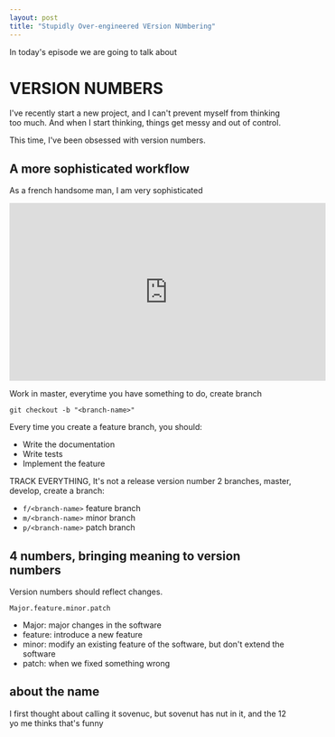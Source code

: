 ```yaml
---
layout: post
title: "Stupidly Over-engineered VErsion NUmbering"
---
```


In today's episode we are going to talk about

# VERSION NUMBERS

I've recently start a new project, and I can't prevent myself from thinking too
much. And when I start thinking, things get messy and out of control. 

This time, I've been obsessed with version numbers.

## A more sophisticated workflow

As a french handsome man, I am very sophisticated

<iframe width="560" height="315" src="https://www.youtube-nocookie.com/embed/TBQAuw4NYLA" frameborder="0" allow="autoplay; encrypted-media" allowfullscreen></iframe>

Work in master, everytime you have something to do, create branch

    git checkout -b "<branch-name>"

Every time you create a feature branch, you should:

* Write the documentation
* Write tests
* Implement the feature

TRACK EVERYTHING,
It's not a release version number
2 branches, master, develop,
create a branch:

* `f/<branch-name>` feature branch
* `m/<branch-name>` minor branch
* `p/<branch-name>` patch branch

## 4 numbers, bringing meaning to version numbers

Version numbers should reflect changes.

    Major.feature.minor.patch

* Major: major changes in the software
* feature: introduce a new feature
* minor: modify an existing feature of the software, but don't extend the
software
* patch: when we fixed something wrong


## about the name

I first thought about calling it sovenuc, but sovenut has nut in it, and the 12
yo me thinks that's funny
